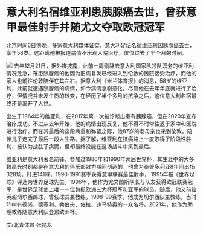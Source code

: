 # 意大利名宿维亚利患胰腺癌去世，曾获意甲最佳射手并随尤文夺取欧冠冠军

北京时间6日傍晚，多家意大利媒体证实，意大利足坛名宿维亚利因胰腺癌去世，享年58岁。这距离他被报道病情不乐观入院治疗，仅仅过去了半个月的时间。

![](https://inews.gtimg.com/news_bt/OF021D_NxYzwiZeuUw0Bgt6tJDVEcp7celOvDXSX1U93cAA/1000)
去年12月21日，据外媒披露，此前一周刚辞去意大利国家队领队职务的维亚利情况危急，罹患胰腺癌的他因为旧病复发已经进入到伦敦的医院接受治疗，而他的家人也前往伦敦陪伴在其左右。据意大利《米兰体育报》的消息，58岁的维亚利，此前就遭遇胰腺癌的病情，如今病情急剧恶化。尽管他在去年年底就进行了治疗，但情况并未发生质的转变，在经历了半个多月的抗争之后，这位意大利名宿最终还是离开了人世。

出生于1964年的维亚利，在2017年第一次被诊断出患有胰腺癌，但在2020年宣布治疗成功。不过从去年开始，他的病情出现反复，他不得不时常往返于家中和医院进行治疗。而在其最后的这段病重和弥留之际，他87岁的老母亲也来到伦敦，陪伴儿子走完了最后一段人生路。据了解，维亚利在抗癌路上一度取得了阶段性胜利，被认为战胜了病魔，但却最终没能在这场战斗中笑到最后。

维亚利是意大利著名前锋，参加过1986年和1990年两届世界杯，其生涯中的大多数高光时刻都是在意大利的俱乐部效力期间创造的，他曾为桑普多利亚8年间出场328场，打进141球，1990-1991赛季获得意甲联赛最佳射手，
1995年被《世界足球》评选为世界足球先生。1996年，他作为尤文图斯队长与队友获得欧冠联赛冠军，是世界足球史上唯一一位包揽欧洲三大杯冠军和亚军的球员。随后，他又前往英超切尔西踢球，曾任球员兼教练。1998-99赛季，他成为切尔西队主教练，当时阵中有德尚、德塞利、勒伯夫、佐拉、迪马特奥的一众名将。2021年，他作为助理教练随意大利队登顶欧洲杯。

文/北青体育 张昆龙

